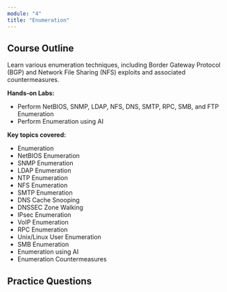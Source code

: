 ```yaml
---
module: "4"
title: "Enumeration"
---
```


## Course Outline

Learn various enumeration techniques, including Border Gateway Protocol (BGP) and Network File Sharing (NFS) exploits and associated countermeasures.

**Hands-on Labs:**

- Perform NetBIOS, SNMP, LDAP, NFS, DNS, SMTP, RPC, SMB, and FTP Enumeration
- Perform Enumeration using AI

**Key topics covered:**

- Enumeration
- NetBIOS Enumeration
- SNMP Enumeration
- LDAP Enumeration
- NTP Enumeration
- NFS Enumeration
- SMTP Enumeration
- DNS Cache Snooping
- DNSSEC Zone Walking
- IPsec Enumeration
- VoIP Enumeration
- RPC Enumeration
- Unix/Linux User Enumeration
- SMB Enumeration
- Enumeration using AI
- Enumeration Countermeasures

## Practice Questions
